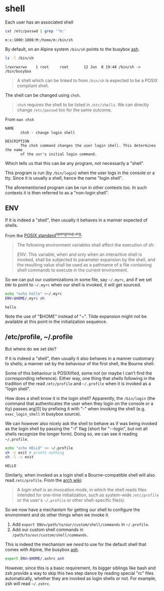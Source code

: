 # shell

Each user has an associated shell

```sh
cat /etc/passwd | grep '^m:'
```
```
m:x:1000:1000:M:/home/m:/bin/sh
```

By default, on an Alpine system `/bin/sh` points to the busybox [ash](ash).

```sh
ls -l /bin/sh
```
```
lrwxrwxrwx    1 root     root       12 Jun  8 19:48 /bin/sh -> /bin/busybox
```

> A shell which can be linked to from `/bin/sh` is expected to be a POSIX
> compliant shell.

The shell can be changed using `chsh`.

> `chsh` requires the shell to be listed in `/etc/shells`. We can directly
> change `/etc/passwd` too for the same outcome.

From `man chsh`

```
NAME
       chsh - change login shell

DESCRIPTION
       The chsh command changes the user login shell. This determines the name
       of the usr's initial login command.
```

Which tells us that this can be any program, not necessarily a "shell".

This program is run (by `/bin/login`) when the user logs in the console or a
tty. Since it is usually a shell, hence the name "login shell".

The aforementioned program can be run in other contexts too. In such contexts it
is then referred to as a "non-login shell".

## ENV

If it is indeed a "shell", then usually it behaves in a manner expected of
shells.

From the [POSIX
standard<sup>opengroup.org</sup>](https://pubs.opengroup.org/onlinepubs/9699919799/utilities/sh.html):

> The following environment variables shall affect the execution of _sh_:
>
> _ENV_. This variable, when and only when an interactive shell is invoked,
> shall be subjected to parameter expansion by the shell, and the resulting
> value shall be used as a pathname of a file containing shell commands to
> execute in the current environment.

So we can put our customizations in some file, say `~/.myrc`, and if we set
`ENV` to point to `~/.myrc` when our shell is invoked, it will get sourced.

```sh
echo "echo hello" >~/.myrc
ENV=$HOME/.myrc sh
```
```
hello
```

Note the use of "$HOME" instead of "~". Tilde expansion might not be available
at this point in the initialization sequence.

## /etc/profile, ~/.profile

But where do we set `ENV`?

If it is indeed a "shell", then usually it also behaves in a manner customary to
shells; a manner set by the behaviour of the first shell, the Bourne shell.

Some of this behaviour is POSIXified, some not (or maybe I can't find the
corresponding reference). Either way, one thing that shells following in the
tradition of the read `/etc/profile` and `~/.profile` when it is invoked as a
"login shell".

How does a shell know it is the login shell? Apparently, the `/bin/login` (the
command that authenticates the user when they login on the console or a tty)
passes arg[0] by prefixing it with "-" when invoking the shell
(e.g. `exec_login_shell` in busybox source).

We can however also nicely ask the shell to behave as if was being invoked as
the login shell by passing the "-l" flag (short for "--login", but not all
shells recognize the longer form). Doing so, we can see it reading `~/.profile`.

```sh
echo "echo HELLO" >> ~/.profile
sh -c exit # prints nothing
sh -l -c exit
```
```
HELLO
```

Similarly, when invoked as a login shell a Bourne-compatible shell will also
read `/etc/profile`. From the [arch
wiki](https://wiki.archlinux.org/title/Command-line_shell):

> A _login shell_ is an invocation mode, in which the shell reads files intended
> for one-time initialization, such as system-wide `/etc/profile` or the user's
> `~/.profile` or other shell-specific file(s).

So we now have a mechanism for getting our shell to configure the environment
and do other things when we invoke it.

1. Add `export ENV=/path/to/our/custom/shell/commands` in `~/.profile`.
2. Add our custom shell commands in `/path/to/our/custom/shell/commands`.

This is indeed the mechanism we _need_ to use for the default shell that comes
with Alpine, the busybox [ash](ash#customizing).

```sh
export ENV=$HOME/.ashrc ash
```

However, since this is a basic requirement, its bigger siblings like bash and
zsh provide a way to skip this two step dance by reading special "rc" files
automatically, whether they are invoked as login shells or not. For example, zsh
will read `~/.zshrc`.
